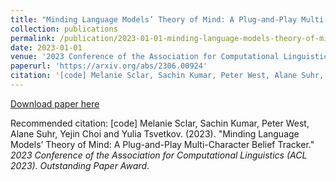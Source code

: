 ```yaml
---
title: "Minding Language Models’ Theory of Mind: A Plug-and-Play Multi-Character Belief Tracker"
collection: publications
permalink: /publication/2023-01-01-minding-language-models-theory-of-mind-a-plug-and-play-multi-character-belief-tracker
date: 2023-01-01
venue: '2023 Conference of the Association for Computational Linguistics (ACL 2023). Outstanding Paper Award'
paperurl: 'https://arxiv.org/abs/2306.00924'
citation: '[code] Melanie Sclar, Sachin Kumar, Peter West, Alane Suhr, Yejin Choi and Yulia Tsvetkov. (2023). &quot;Minding Language Models’ Theory of Mind: A Plug-and-Play Multi-Character Belief Tracker.&quot; <i>2023 Conference of the Association for Computational Linguistics (ACL 2023). Outstanding Paper Award</i>.'
---
```


<a href='https://arxiv.org/abs/2306.00924'>Download paper here</a>

Recommended citation: [code] Melanie Sclar, Sachin Kumar, Peter West, Alane Suhr, Yejin Choi and Yulia Tsvetkov. (2023). "Minding Language Models’ Theory of Mind: A Plug-and-Play Multi-Character Belief Tracker." <i>2023 Conference of the Association for Computational Linguistics (ACL 2023). Outstanding Paper Award</i>.